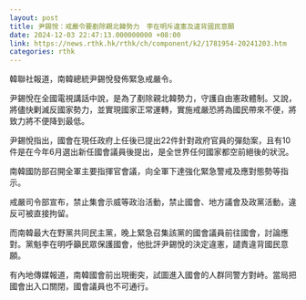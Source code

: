 ```yaml
---
layout: post
title: 尹錫悅：戒嚴令要剷除親北韓勢力　李在明斥違憲及違背國民意願
date: 2024-12-03 22:47:13.000000000 +08:00
link: https://news.rthk.hk/rthk/ch/component/k2/1781954-20241203.htm
categories: rthk
---
```


韓聯社報道，南韓總統尹錫悅發佈緊急戒嚴令。

尹錫悅在全國電視講話中說，是為了剷除親北韓勢力，守護自由憲政體制。又說，將儘快剿滅反國家勢力，並實現國家正常運轉，實施戒嚴恐將為國民帶來不便，將致力將不便降到最低。

尹錫悅指出，國會在現任政府上任後已提出22件針對政府官員的彈劾案，且有10件是在今年6月選出新任國會議員後提出，是全世界任何國家都空前絕後的狀況。

南韓國防部召開全軍主要指揮官會議，向全軍下達強化緊急警戒及應對態勢等指示。

戒嚴司令部宣布，禁止集會示威等政治活動，禁止國會、地方議會及政黨活動，違反可被直接拘留。

而南韓最大在野黨共同民主黨，晚上緊急召集該黨的國會議員前往國會，討論應對。黨魁李在明呼籲民眾保護國會，他批評尹錫悅的決定違憲，譴責違背國民意願。

有內地傳媒報道，南韓國會前出現衝突，試圖進入國會的人群同警方對峙。當局把國會出入口關閉，國會議員也不可通行。
